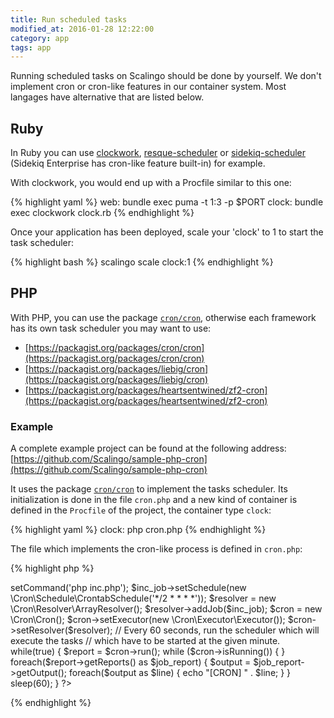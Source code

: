 ```yaml
---
title: Run scheduled tasks
modified_at: 2016-01-28 12:22:00
category: app
tags: app
---
```


Running scheduled tasks on Scalingo should be done by yourself. We don't
implement cron or cron-like features in our container system. Most langages
have alternative that are listed below.

## Ruby

In Ruby you can use [clockwork](http://rubygems.org/gems/clockwork),
[resque-scheduler](https://rubygems.org/gems/resque-scheduler) or
[sidekiq-scheduler](https://rubygems.org/gems/sidekiq-scheduler) (Sidekiq
Enterprise has cron-like feature built-in) for example.

With clockwork, you would end up with a Procfile similar to this one:

{% highlight yaml %}
web: bundle exec puma -t 1:3 -p $PORT
clock: bundle exec clockwork clock.rb
{% endhighlight %}

Once your application has been deployed, scale your 'clock' to 1 to start the task
scheduler:

{% highlight bash %}
scalingo scale clock:1
{% endhighlight %}

## PHP

With PHP, you can use the package [`cron/cron`](https://github.com/Cron/Cron),
otherwise each framework has its own task scheduler you may want to use:

* [https://packagist.org/packages/cron/cron](https://packagist.org/packages/cron/cron)
* [https://packagist.org/packages/liebig/cron](https://packagist.org/packages/liebig/cron)
* [https://packagist.org/packages/heartsentwined/zf2-cron](https://packagist.org/packages/heartsentwined/zf2-cron)

### Example

A complete example project can be found at the following address:
[https://github.com/Scalingo/sample-php-cron](https://github.com/Scalingo/sample-php-cron)

It uses the package [`cron/cron`](https://github.com/Cron/Cron) to implement the tasks scheduler.
Its initialization is done in the file `cron.php` and a new kind of container is defined in the
`Procfile` of the project, the container type `clock`:

{% highlight yaml %}
clock: php cron.php
{% endhighlight %}

The file which implements the cron-like process is defined in `cron.php`:

{% highlight php %}
<?php
  require(__DIR__ . '/vendor/autoload.php');

  // Increment redis key every minute
  $inc_job = new \Cron\Job\ShellJob();
  $inc_job->setCommand('php inc.php');
  $inc_job->setSchedule(new \Cron\Schedule\CrontabSchedule('*/2 * * * *'));

  $resolver = new \Cron\Resolver\ArrayResolver();
  $resolver->addJob($inc_job);

  $cron = new \Cron\Cron();
  $cron->setExecutor(new \Cron\Executor\Executor());
  $cron->setResolver($resolver);

  // Every 60 seconds, run the scheduler which will execute the tasks
  // which have to be started at the given minute.
  while(true) {
    $report = $cron->run();
    while ($cron->isRunning()) { }
    foreach($report->getReports() as $job_report) {
      $output = $job_report->getOutput();
      foreach($output as $line) {
        echo "[CRON] " . $line;
      }
    }
    sleep(60);
  }
?>
{% endhighlight %}
